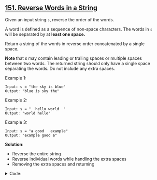 ## [151. Reverse Words in a String](https://leetcode.com/problems/reverse-words-in-a-string/description/)

Given an input string `s`, reverse the order of the words.

A word is defined as a sequence of non-space characters. The words in `s` will be separated by at **least one space.**

Return a string of the words in reverse order concatenated by a single space.

**Note** that s may contain leading or trailing spaces or multiple spaces between two words. The returned string should only have a single space separating the words. Do not include any extra spaces.

Example 1:
```
Input: s = "the sky is blue"
Output: "blue is sky the"
```
Example 2:
```
Input: s = "  hello world  "
Output: "world hello"
```
Example 3:
````
Input: s = "a good   example"
Output: "example good a"
````
**Solution:**
- Reverse the entire string
- Reverse Individual words while handling the extra spaces
- Removing the extra spaces and returning
<details>
  <summary>Code:</summary>
  <br>
  
  
```cpp
class Solution {
public:
    string reverseWords(string s) {
        reverse(s.begin(), s.end());
       int n=s.size(), left=0, right=0, i=0;
       while(i<n){
            while(i<n && s[i]==' ')i++;
            if(i==n) break;
            while(i<n && s[i] != ' ') s[right++] = s[i++];
            reverse(s.begin()+left, s.begin()+right);
            s[right++]=' ';
            left=right;
            i++;
       }
       s.resize(right-1);
       return s;
    }
};
```
Time Complexity: **O(n)**

Space Complexity: **O(1)**

</details>
 
